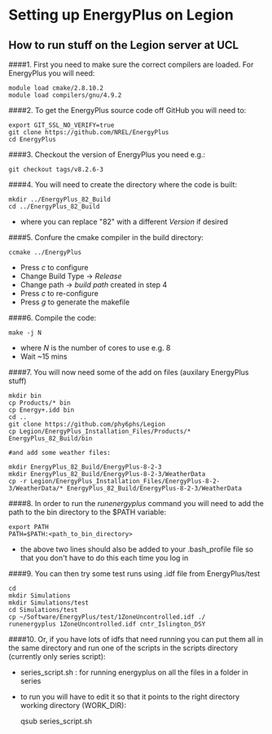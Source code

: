 # Setting up EnergyPlus on Legion

How to run stuff on the Legion server at UCL
--------------

####1. First you need to make sure the correct compilers are loaded. For EnergyPlus you will need:

	module load cmake/2.8.10.2
	module load compilers/gnu/4.9.2

####2. To get the EnergyPlus source code off GitHub you will need to:

	export GIT_SSL_NO_VERIFY=true
	git clone https://github.com/NREL/EnergyPlus
	cd EnergyPlus
	
####3. Checkout the version of EnergyPlus you need e.g.:


	git checkout tags/v8.2.6-3
	
####4. You will need to create the directory where the code is built:

	mkdir ../EnergyPlus_82_Build
	cd ../EnergyPlus_82_Build    
  
  - where you can replace "82" with a different *Version* if desired

####5. Confure the cmake compiler in the build directory:

	ccmake ../EnergyPlus
 
  - Press *c* to configure
  - Change Build Type -> *Release*
  - Change path -> *build path* created in step 4
  - Press *c* to re-configure
  - Press *g* to generate the makefile

####6. Compile the code:

	make -j N   

  - where *N* is the number of cores to use e.g. 8
  - Wait ~15 mins

####7. You will now need some of the add on files (auxilary EnergyPlus stuff)

	mkdir bin
	cp Products/* bin
	cp Energy+.idd bin
	cd ..
	git clone https://github.com/phy6phs/Legion
	cp Legion/EnergyPlus_Installation_Files/Products/* EnergyPlus_82_Build/bin
	
	#and add some weather files:
	
	mkdir EnergyPlus_82_Build/EnergyPlus-8-2-3 
	mkdir EnergyPlus_82_Build/EnergyPlus-8-2-3/WeatherData
	cp -r Legion/EnergyPlus_Installation_Files/EnergyPlus-8-2-3/WeatherData/* EnergyPlus_82_Build/EnergyPlus-8-2-3/WeatherData
	
	
####8. In order to run the *runenergyplus* command you will need to add the path to the bin directory to the $PATH variable:
	
	export PATH 
	PATH=$PATH:<path_to_bin_directory>

  - the above two lines should also be added to your .bash_profile file so that you don't have to do this each time you log in

####9. You can then try some test runs using .idf file from EnergyPlus/test
	
	cd
	mkdir Simulations
	mkdir Simulations/test
	cd Simulations/test
	cp ~/Software/EnergyPlus/test/1ZoneUncontrolled.idf ./
	runenergyplus 1ZoneUncontrolled.idf cntr_Islington_DSY
	
####10. Or, if you have lots of idfs that need running you can put them all in the same directory and run one of the scripts in the scripts directory (currently only series script):
  - series_script.sh : for running energyplus on all the files in a folder in series
  - to run you will have to edit it so that it points to the right directory working directory (WORK_DIR):
  	
	qsub series_script.sh  	
 
